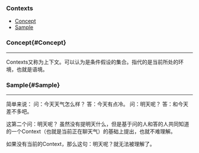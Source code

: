 ### Contexts
* [Concept](#Concept)
* [Sample](#Sample)

### Concept{#Concept}
 
---

Contexts又称为上下文。可以认为是条件假设的集合。指代的是当前所处的环境，也就是语境。

### Sample{#Sample}

---
简单来说：
问：今天天气怎么样？
答：今天有点冷。
问：明天呢？
答：和今天差不多吧。

这第二个问：明天呢？ 虽然没有提明天什么，但是基于问的人和答的人共同知道的一个Context（也就是当前正在聊天气）的基础上提出，也就不难理解。

如果没有当前的Context，那么这句：明天呢？就无法被理解了。